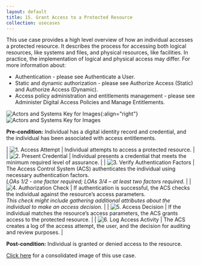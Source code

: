 ```yaml
---
layout: default
title: 15. Grant Access to a Protected Resource
collection: usecases
---
```

This use case provides a high level overview of how an individual accesses a protected resource. It describes the process for accessing both logical resources, like systems and files, and physical resources, like facilities. In practice, the implementation of logical and physical access may differ.
For more information about:

* Authentication - please see Authenticate a User.
* Static and dynamic authorization - please see Authorize Access (Static) and Authorize Access (Dynamic).
* Access policy administration and entitlements management - please see Administer Digital Access Policies and Manage Entitlements.

![Actors and Systems Key for Images](/img/usecases/accesslabel.png){:align="right"}
![Actors and Systems Key for Images](/img/usecases/accesskey.png)

**Pre-condition:** Individual has a digital identity record and credential, and the individual has been associated with access entitlements.  

| ![1. Access Attempt](/img/usecases/grant1.png)  | Individual attempts to access a protected resource. |
| ![2. Present Credential](/img/usecases/grant2.png)  | Individual presents a credential that meets the minimum required level of assurance. |
| ![3. Verify Authentication Factors](/img/usecases/grant3.png)  | The Access Control System (ACS) authenticates the individual using necessary authentication factors. <br/><em>LOAs 1/2 - one factor required; LOAs 3/4 – at least two factors required.</em> |
| ![4. Authorization Check](/img/usecases/grant4.png)  | If authentication is successful, the ACS checks the individual against the resource’s access parameters.  <br/><em> This check might include gathering additional attributes about the individual to make an access decision.</em> |
| ![5. Access Decision](/img/usecases/grant5.png)  | If the individual matches the resource’s access parameters, the ACS grants access to the protected resource. |
| ![6. Log Access Activity](/img/usecases/grant6.png)  | The ACS creates a log of the access attempt, the user, and the decision for auditing and review purposes. |

**Post-condition:** Individual is granted or denied access to the resource.

[Click here](/img/GrantAccess.png) for a consolidated image of this use case.

